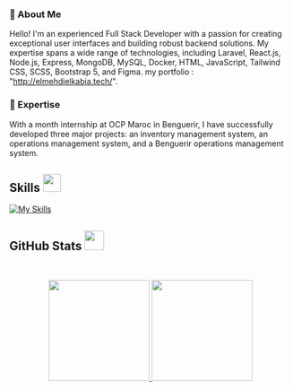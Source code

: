 ### 👋 About Me

Hello! I'm an experienced Full Stack Developer with a passion for creating exceptional user interfaces and building robust backend solutions. My expertise spans a wide range of technologies, including Laravel, React.js, Node.js, Express, MongoDB, MySQL, Docker, HTML, JavaScript, Tailwind CSS, SCSS, Bootstrap 5, and Figma.
my portfolio : "http://elmehdielkabia.tech/".

### 🚀 Expertise

With a month internship at OCP Maroc in Benguerir, I have successfully developed three major projects: an inventory management system, an operations management system, and a Benguerir operations management system.

<h2> Skills <img src="https://media2.giphy.com/media/QssGEmpkyEOhBCb7e1/giphy.gif?cid=ecf05e47a0n3gi1bfqntqmob8g9aid1oyj2wr3ds3mg700bl&rid=giphy.gif" width=32px></h2>

[![My Skills](https://skillicons.dev/icons?i=react,laravel,nodejs,express,mongodb,docker,mysql,php,javascript,tailwindcss,scss,bootstrap,figma,html,css,c,cpp)](https://skillicons.dev)

<h2> GitHub Stats <img src="https://i.pinimg.com/originals/65/c4/f4/65c4f452571be1261e9c623f7da488ac.gif" width=35px></h2>
<br>

<p align="center">
  <a href="https://github.com/ElmehdiElkabia">
    <img height="180em" src="https://github-readme-stats.vercel.app/api?username=ElmehdiElkabia&rank_icon=percentile&show_icons=true&theme=algolia&show=reviews&border_radius=8" />
    <img height="180em" src="https://github-readme-stats.vercel.app/api/top-langs/?username=ElmehdiElkabia&theme=algolia&layout=compact&count-private=true&hide=jupyter%20notebook" />
  </a>
</p>
<br>

